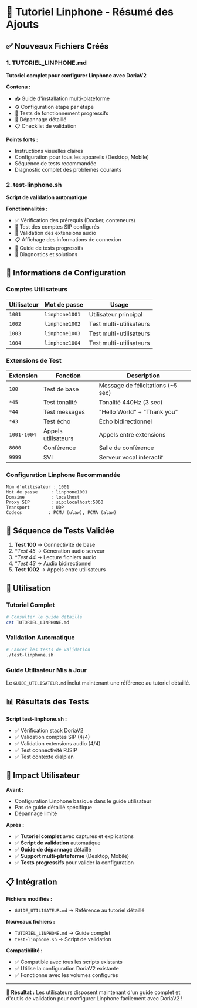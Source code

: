 # 📱 Tutoriel Linphone - Résumé des Ajouts

## ✅ Nouveaux Fichiers Créés

### 1. TUTORIEL_LINPHONE.md
**Tutoriel complet pour configurer Linphone avec DoriaV2**

**Contenu :**
- 📥 Guide d'installation multi-plateforme
- ⚙️ Configuration étape par étape
- 🧪 Tests de fonctionnement progressifs
- 🚨 Dépannage détaillé
- 📋 Checklist de validation

**Points forts :**
- Instructions visuelles claires
- Configuration pour tous les appareils (Desktop, Mobile)
- Séquence de tests recommandée
- Diagnostic complet des problèmes courants

### 2. test-linphone.sh
**Script de validation automatique**

**Fonctionnalités :**
- ✅ Vérification des prérequis (Docker, conteneurs)
- 👥 Test des comptes SIP configurés
- 🎵 Validation des extensions audio
- 📋 Affichage des informations de connexion
- 🧪 Guide de tests progressifs
- 🚨 Diagnostics et solutions

## 🎯 Informations de Configuration

### Comptes Utilisateurs
| Utilisateur | Mot de passe | Usage |
|-------------|--------------|--------|
| `1001` | `linphone1001` | Utilisateur principal |
| `1002` | `linphone1002` | Test multi-utilisateurs |
| `1003` | `linphone1003` | Test multi-utilisateurs |
| `1004` | `linphone1004` | Test multi-utilisateurs |

### Extensions de Test
| Extension | Fonction | Description |
|-----------|----------|-------------|
| `100` | Test de base | Message de félicitations (~5 sec) |
| `*45` | Test tonalité | Tonalité 440Hz (3 sec) |
| `*44` | Test messages | "Hello World" + "Thank you" |
| `*43` | Test écho | Écho bidirectionnel |
| `1001-1004` | Appels utilisateurs | Appels entre extensions |
| `8000` | Conférence | Salle de conférence |
| `9999` | SVI | Serveur vocal interactif |

### Configuration Linphone Recommandée
```
Nom d'utilisateur : 1001
Mot de passe     : linphone1001
Domaine          : localhost
Proxy SIP        : sip:localhost:5060
Transport        : UDP
Codecs          : PCMU (ulaw), PCMA (alaw)
```

## 🧪 Séquence de Tests Validée

1. **Test 100** → Connectivité de base
2. **Test *45** → Génération audio serveur
3. **Test *44** → Lecture fichiers audio
4. **Test *43** → Audio bidirectionnel
5. **Test 1002** → Appels entre utilisateurs

## 🔧 Utilisation

### Tutoriel Complet
```bash
# Consulter le guide détaillé
cat TUTORIEL_LINPHONE.md
```

### Validation Automatique
```bash
# Lancer les tests de validation
./test-linphone.sh
```

### Guide Utilisateur Mis à Jour
Le `GUIDE_UTILISATEUR.md` inclut maintenant une référence au tutoriel détaillé.

## 📊 Résultats des Tests

**Script test-linphone.sh :**
- ✅ Vérification stack DoriaV2
- ✅ Validation comptes SIP (4/4)
- ✅ Validation extensions audio (4/4)
- ✅ Test connectivité PJSIP
- ✅ Test contexte dialplan

## 🎯 Impact Utilisateur

**Avant :**
- Configuration Linphone basique dans le guide utilisateur
- Pas de guide détaillé spécifique
- Dépannage limité

**Après :**
- ✅ **Tutoriel complet** avec captures et explications
- ✅ **Script de validation** automatique
- ✅ **Guide de dépannage** détaillé
- ✅ **Support multi-plateforme** (Desktop, Mobile)
- ✅ **Tests progressifs** pour valider la configuration

## 📋 Intégration

**Fichiers modifiés :**
- `GUIDE_UTILISATEUR.md` → Référence au tutoriel détaillé

**Nouveaux fichiers :**
- `TUTORIEL_LINPHONE.md` → Guide complet
- `test-linphone.sh` → Script de validation

**Compatibilité :**
- ✅ Compatible avec tous les scripts existants
- ✅ Utilise la configuration DoriaV2 existante
- ✅ Fonctionne avec les volumes configurés

---

🎉 **Résultat :** Les utilisateurs disposent maintenant d'un guide complet et d'outils de validation pour configurer Linphone facilement avec DoriaV2 !
